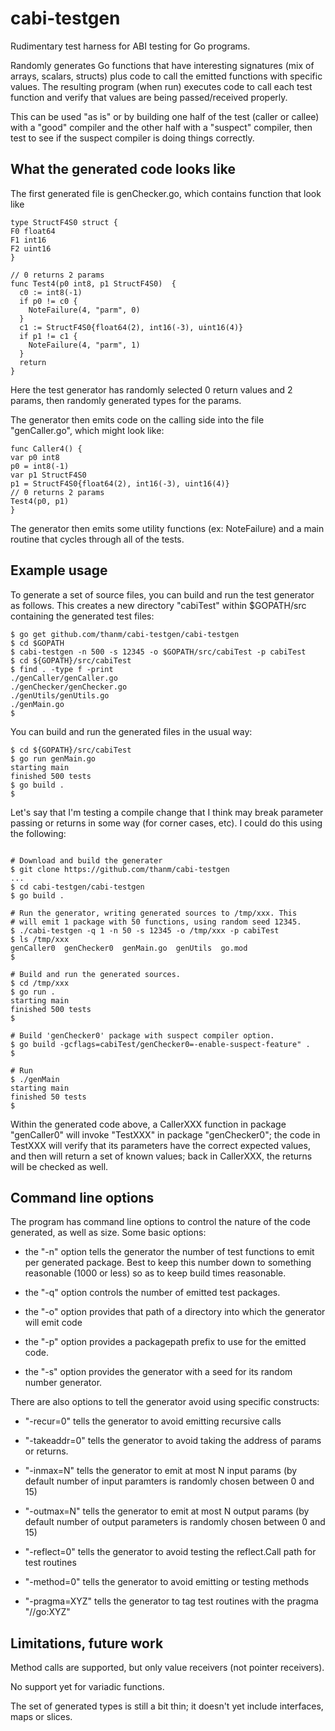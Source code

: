 # cabi-testgen

Rudimentary test harness for ABI testing for Go programs.

Randomly generates Go functions that have interesting signatures (mix of arrays,
scalars, structs) plus code to call the emitted functions with specific
values. The resulting program (when run) executes code to call each test
function and verify that values are being passed/received properly.

This can be used "as is" or by building one half of the test (caller or callee)
with a "good" compiler and the other half with a "suspect" compiler, then test
to see if the suspect compiler is doing things correctly.

## What the generated code looks like

The first generated file is genChecker.go, which contains function that look like

```
type StructF4S0 struct {
F0 float64
F1 int16
F2 uint16
}

// 0 returns 2 params
func Test4(p0 int8, p1 StructF4S0)  {
  c0 := int8(-1)
  if p0 != c0 {
    NoteFailure(4, "parm", 0)
  }
  c1 := StructF4S0{float64(2), int16(-3), uint16(4)}
  if p1 != c1 {
    NoteFailure(4, "parm", 1)
  }
  return 
}
```

Here the test generator has randomly selected 0 return values and 2 params, then randomly generated types for the params.

The generator then emits code on the calling side into the file "genCaller.go", which might look like:

```
func Caller4() {
var p0 int8
p0 = int8(-1)
var p1 StructF4S0
p1 = StructF4S0{float64(2), int16(-3), uint16(4)}
// 0 returns 2 params
Test4(p0, p1)
}
```

The generator then emits some utility functions (ex: NoteFailure) and a main routine that cycles through all of the tests. 


## Example usage

To generate a set of source files, you can build and run the test generator as follows. This creates a new directory "cabiTest" within $GOPATH/src containing the generated test files:

```
$ go get github.com/thanm/cabi-testgen/cabi-testgen
$ cd $GOPATH
$ cabi-testgen -n 500 -s 12345 -o $GOPATH/src/cabiTest -p cabiTest
$ cd ${GOPATH}/src/cabiTest
$ find . -type f -print
./genCaller/genCaller.go
./genChecker/genChecker.go
./genUtils/genUtils.go
./genMain.go
$
```

You can build and run the generated files in the usual way:

```
$ cd ${GOPATH}/src/cabiTest
$ go run genMain.go
starting main
finished 500 tests
$ go build .
$

```

Let's say that I'm testing a compile change that I think may break parameter passing or returns in some way (for corner cases, etc). I could do this using the following:


```

# Download and build the generater
$ git clone https://github.com/thanm/cabi-testgen
...
$ cd cabi-testgen/cabi-testgen
$ go build .

# Run the generator, writing generated sources to /tmp/xxx. This 
# will emit 1 package with 50 functions, using random seed 12345.
$ ./cabi-testgen -q 1 -n 50 -s 12345 -o /tmp/xxx -p cabiTest
$ ls /tmp/xxx
genCaller0  genChecker0  genMain.go  genUtils  go.mod
$

# Build and run the generated sources.
$ cd /tmp/xxx
$ go run .
starting main
finished 500 tests
$

# Build 'genChecker0' package with suspect compiler option.
$ go build -gcflags=cabiTest/genChecker0=-enable-suspect-feature" .
$ 

# Run
$ ./genMain
starting main
finished 50 tests
$
```

Within the generated code above, a CallerXXX function in package "genCaller0" will invoke "TestXXX" in package "genChecker0"; the code in TestXXX will verify that its parameters have the correct expected values, and then will return a set of known values; back in CallerXXX, the returns will be checked as well.

## Command line options

The program has command line options to control the nature of the code generated, as well as size. Some basic options:

* the "-n" option tells the generator the number of test functions to emit per generated package. Best to keep this number down to something reasonable (1000 or less) so as to keep build times reasonable.

* the "-q" option controls the number of emitted test packages.

* the "-o" option provides that path of a directory into which the generator will emit code

* the "-p" option provides a packagepath prefix to use for the emitted code.

* the "-s" option provides the generator with a seed for its random number generator.

There are also options to tell the generator avoid using specific constructs:

* "-recur=0" tells the generator to avoid emitting recursive calls

* "-takeaddr=0" tells the generator to avoid taking the address of params or returns.

* "-inmax=N" tells the generator to emit at most N input params (by default number of input paramters is randomly chosen between 0 and 15)

* "-outmax=N" tells the generator to emit at most N output params (by default number of output parameters is randomly chosen between 0 and 15)

* "-reflect=0" tells the generator to avoid testing the reflect.Call path for test routines

* "-method=0" tells the generator to avoid emitting or testing methods

* "-pragma=XYZ" tells the generator to tag test routines with the pragma "//go:XYZ"


## Limitations, future work

Method calls are supported, but only value receivers (not pointer receivers).

No support yet for variadic functions.

The set of generated types is still a bit thin; it doesn't yet include
interfaces, maps or slices.

